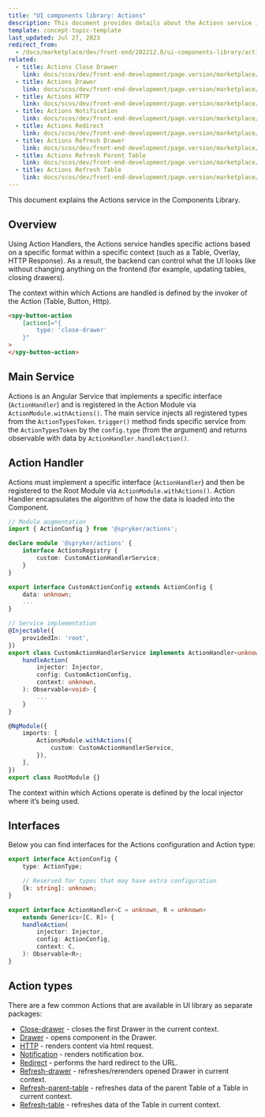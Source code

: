 ```yaml
---
title: "UI components library: Actions"
description: This document provides details about the Actions service in the Components Library.
template: concept-topic-template
last_updated: Jul 27, 2023
redirect_from:
  - /docs/marketplace/dev/front-end/202212.0/ui-components-library/actions/
related:
  - title: Actions Close Drawer
    link: docs/scos/dev/front-end-development/page.version/marketplace/ui-components-library/actions/actions-close-drawer.html
  - title: Actions Drawer
    link: docs/scos/dev/front-end-development/page.version/marketplace/ui-components-library/actions/actions-drawer.html
  - title: Actions HTTP
    link: docs/scos/dev/front-end-development/page.version/marketplace/ui-components-library/actions/actions-http.html
  - title: Actions Notification
    link: docs/scos/dev/front-end-development/page.version/marketplace/ui-components-library/actions/actions-notification.html
  - title: Actions Redirect
    link: docs/scos/dev/front-end-development/page.version/marketplace/ui-components-library/actions/actions-redirect.html
  - title: Actions Refresh Drawer
    link: docs/scos/dev/front-end-development/page.version/marketplace/ui-components-library/actions/actions-refresh-drawer.html
  - title: Actions Refresh Parent Table
    link: docs/scos/dev/front-end-development/page.version/marketplace/ui-components-library/actions/actions-refresh-parent-table.html
  - title: Actions Refresh Table
    link: docs/scos/dev/front-end-development/page.version/marketplace/ui-components-library/actions/actions-refresh-table.html
---
```


This document explains the Actions service in the Components Library.

## Overview

Using Action Handlers, the Actions service handles specific actions based on a specific format within a specific context (such as a Table, Overlay, HTTP Response).
As a result, the backend can control what the UI looks like without changing anything on the frontend (for example, updating tables, closing drawers).

The context within which Actions are handled is defined by the invoker of the Action (Table, Button, Http).

```html
<spy-button-action
    [action]="{
        type: 'close-drawer'
    }"
>
</spy-button-action>
```

## Main Service

Actions is an Angular Service that implements a specific interface (`ActionHandler`) and is registered in the Action Module via `ActionModule.withActions()`.
The main service injects all registered types from the `ActionTypesToken`.
`trigger()` method finds specific service from the `ActionTypesToken` by the `config.type` (from the argument) and returns observable with data by `ActionHandler.handleAction()`.

## Action Handler

Actions must implement a specific interface (`ActionHandler`) and then be registered to the Root Module via `ActionModule.withActions()`.
Action Handler encapsulates the algorithm of how the data is loaded into the Component.

```ts
// Module augmentation
import { ActionConfig } from '@spryker/actions';

declare module '@spryker/actions' {
    interface ActionsRegistry {
        custom: CustomActionHandlerService;
    }
}

export interface CustomActionConfig extends ActionConfig {
    data: unknown;
    ...
}

// Service implementation
@Injectable({
    providedIn: 'root',
})
export class CustomActionHandlerService implements ActionHandler<unknown, void> {
    handleAction(
        injector: Injector,
        config: CustomActionConfig,
        context: unknown,
    ): Observable<void> {
        ...
    }
}

@NgModule({
    imports: [
        ActionsModule.withActions({
            custom: CustomActionHandlerService,
        }),
    ],
})
export class RootModule {}
```

The context within which Actions operate is defined by the local injector where it’s being used.

## Interfaces

Below you can find interfaces for the Actions configuration and Action type:

```ts
export interface ActionConfig {
    type: ActionType;

    // Reserved for types that may have extra configuration
    [k: string]: unknown;
}

export interface ActionHandler<C = unknown, R = unknown>
    extends Generics<[C, R]> {
    handleAction(
        injector: Injector,
        config: ActionConfig,
        context: C,
    ): Observable<R>;
}
```

## Action types

There are a few common Actions that are available in UI library as separate packages:

- [Close-drawer](/docs/scos/dev/front-end-development/{{page.version}}/marketplace/ui-components-library/actions/actions-close-drawer.html) - closes the first Drawer in the current context.
- [Drawer](/docs/scos/dev/front-end-development/{{page.version}}/marketplace/ui-components-library/actions/actions-drawer.html) - opens component in the Drawer.
- [HTTP](/docs/scos/dev/front-end-development/{{page.version}}/marketplace/ui-components-library/actions/actions-http.html) - renders content via html request.
- [Notification](/docs/scos/dev/front-end-development/{{page.version}}/marketplace/ui-components-library/actions/actions-notification.html) - renders notification box.
- [Redirect](/docs/scos/dev/front-end-development/{{page.version}}/marketplace/ui-components-library/actions/actions-redirect.html) - performs the hard redirect to the URL.  
- [Refresh-drawer](/docs/scos/dev/front-end-development/{{page.version}}/marketplace/ui-components-library/actions/actions-refresh-drawer.html) - refreshes/rerenders opened Drawer in current context.  
- [Refresh-parent-table](/docs/scos/dev/front-end-development/{{page.version}}/marketplace/ui-components-library/actions/actions-refresh-parent-table.html) - refreshes data of the parent Table of a Table in current context.
- [Refresh-table](/docs/scos/dev/front-end-development/{{page.version}}/marketplace/ui-components-library/actions/actions-refresh-table.html) - refreshes data of the Table in current context.  
